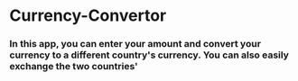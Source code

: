 # Currency-Convertor


### In this app, you can enter your amount and convert your currency to a different country's currency. You can also easily exchange the two countries'

